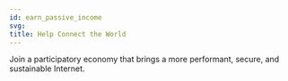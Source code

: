 ```yaml
---
id: earn_passive_income
svg: 
title: Help Connect the World
---
```


Join a participatory economy that brings a more performant, secure, and sustainable Internet.